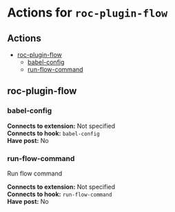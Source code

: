 # Actions for `roc-plugin-flow`

## Actions
* [roc-plugin-flow](#roc-plugin-flow)
  * [babel-config](#babel-config)
  * [run-flow-command](#run-flow-command)

## roc-plugin-flow

### babel-config

__Connects to extension:__ Not specified  
__Connects to hook:__ `babel-config`  
__Have post:__ No  

### run-flow-command

Run flow command

__Connects to extension:__ Not specified  
__Connects to hook:__ `run-flow-command`  
__Have post:__ No  
